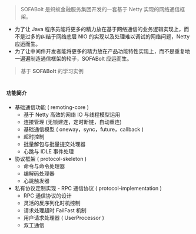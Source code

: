 > SOFABolt 是蚂蚁金融服务集团开发的一套基于 Netty 实现的网络通信框架。
- 为了让 Java 程序员能将更多的精力放在基于网络通信的业务逻辑实现上，而不是过多的纠结于网络底层 NIO 的实现以及处理难以调试的网络问题，Netty 应运而生。
- 为了让中间件开发者能将更多的精力放在产品功能特性实现上，而不是重复地一遍遍制造通信框架的轮子，SOFABolt 应运而生。
> 基于 **SOFABolt** 的学习实例

#

#### 功能简介
- 基础通信功能 ( remoting-core )
    - 基于 Netty 高效的网络 IO 与线程模型运用
    - 连接管理 (无锁建连，定时断链，自动重连)
    - 基础通信模型 ( oneway，sync，future，callback )
    - 超时控制
    - 批量解包与批量提交处理器
    - 心跳与 IDLE 事件处理
- 协议框架 ( protocol-skeleton )
    - 命令与命令处理器
    - 编解码处理器
    - 心跳触发器
- 私有协议定制实现 - RPC 通信协议 ( protocol-implementation )
    - RPC 通信协议的设计
    - 灵活的反序列化时机控制
    - 请求处理超时 FailFast 机制
    - 用户请求处理器 ( UserProcessor )
    - 双工通信